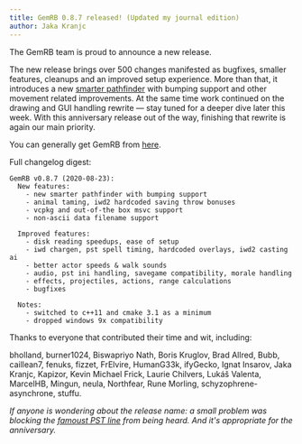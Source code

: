 ```yaml
---
title: GemRB 0.8.7 released! (Updated my journal edition)
author: Jaka Kranjc
---
```


The GemRB team is proud to announce a new release.

The new release brings over 500 changes manifested as bugfixes, smaller features, cleanups
and an improved setup experience. More than that, it introduces a new [smarter
pathfinder](https://gemrb.org/2020/07/16/new-pathfinder-smarter-movement.html) with
bumping support and other movement related improvements. At the same time work continued
on the drawing and GUI handling rewrite — stay tuned for a deeper dive later this week.
With this anniversary release out of the way, finishing that rewrite is again our main
priority.

You can generally get GemRB from [here](https://gemrb.org).

Full changelog digest:

    GemRB v0.8.7 (2020-08-23):
      New features:
        - new smarter pathfinder with bumping support
        - animal taming, iwd2 hardcoded saving throw bonuses
        - vcpkg and out-of-the box msvc support
        - non-ascii data filename support

      Improved features:
        - disk reading speedups, ease of setup
        - iwd chargen, pst spell timing, hardcoded overlays, iwd2 casting ai
        - better actor speeds & walk sounds
        - audio, pst ini handling, savegame compatibility, morale handling
        - effects, projectiles, actions, range calculations
        - bugfixes

      Notes:
        - switched to c++11 and cmake 3.1 as a minimum
        - dropped windows 9x compatibility


Thanks to everyone that contributed their time and wit, including:

bholland, burner1024, Biswapriyo Nath, Boris Kruglov, Brad Allred, Bubb, caillean7,
fenuks, fizzet, FrElvire, HumanG33k, ifyGecko, Ignat Insarov, Jaka Kranjc, Kapizor,
Kevin Michael Frick, Laurie Chilvers, Lukáš Valenta, MarcelHB, Mingun, neula,
Northfear, Rune Morling, schyzophrene-asynchrone, stuffu.

*If anyone is wondering about the release name: a small problem was blocking
the [famoust PST line](https://www.youtube.com/watch?v=uxs3g0Xgh7k) from being
heard. And it's appropriate for the anniversary.*
